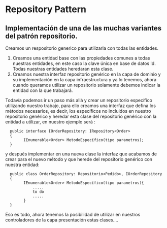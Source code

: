 # Repository Pattern

## Implementación de una de las muchas variantes del patrón repositorio.

Creamos un respositorio generico para utilizarla con todas las entidades. 

1. Creamos una entidad base con las propiedades comunes a todas nuestras entidades, en este caso la clave única en base de datos Id. Todas nuestras entidades heredaran esta clase. 
2. Creamos nuestra interfaz repositorio genérico en la capa de dominio y su implementación en la capa infraestructura y ya lo tenemos, ahora cuando queramos utilizar un repositorio solamente debemos indicar la entidad con la que trabajará.

Todavía podemos ir un paso más allá y crear un repositorio específico utilizando nuestro trabajo, para ello creamos una interfaz que defina los métodos necesarios, es decir, los específicos no incluidos en nuestro repositorio genérico y heredar esta clase del repositorio genérico con la entidad a utilizar, en nuestro ejemplo será :

      public interface IOrderRepository: IRepository<Order> 
      { 
            IEnumerable<Order> MetodoEspecífico(tipo parametros); 
      }

y después implementar en una nueva clase la interfaz que acabamos de crear para el nuevo método y que herede del repositorio genérico con nuestra entidad:

      public class OrderRepository: Repositorio<Pedido>, IOrderRepository
      { 
            IEnumerable<Order> MetodoEspecífico(tipo parametros){
                .....
                to do
                .....
            }
      }
      
 
 Eso es todo, ahora tenemos la posibilidad de utilizar en nuestros controladores de la capa presentación estas clases....
